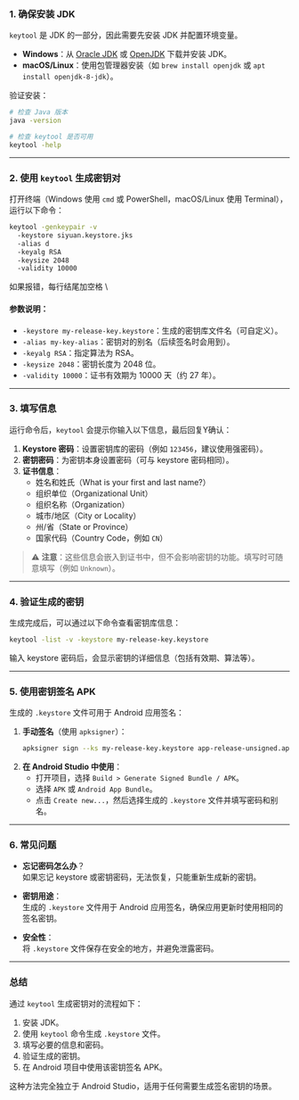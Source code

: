 ### **1. 确保安装 JDK**
`keytool` 是 JDK 的一部分，因此需要先安装 JDK 并配置环境变量。
- **Windows**：从 [Oracle JDK](https://www.oracle.com/java/technologies/javase-downloads.html) 或 [OpenJDK](https://adoptium.net/) 下载并安装 JDK。
- **macOS/Linux**：使用包管理器安装（如 `brew install openjdk` 或 `apt install openjdk-8-jdk`）。

验证安装：
```bash
# 检查 Java 版本
java -version

# 检查 keytool 是否可用
keytool -help
```

---

### **2. 使用 `keytool` 生成密钥对**
打开终端（Windows 使用 `cmd` 或 PowerShell，macOS/Linux 使用 Terminal），运行以下命令：

```bash
keytool -genkeypair -v
  -keystore siyuan.keystore.jks
  -alias d
  -keyalg RSA
  -keysize 2048
  -validity 10000
```
如果报错，每行结尾加空格 \

#### **参数说明**：
- `-keystore my-release-key.keystore`：生成的密钥库文件名（可自定义）。
- `-alias my-key-alias`：密钥对的别名（后续签名时会用到）。
- `-keyalg RSA`：指定算法为 RSA。
- `-keysize 2048`：密钥长度为 2048 位。
- `-validity 10000`：证书有效期为 10000 天（约 27 年）。

---

### **3. 填写信息**
运行命令后，`keytool` 会提示你输入以下信息，最后回复Y确认：
1. **Keystore 密码**：设置密钥库的密码（例如 `123456`，建议使用强密码）。
2. **密钥密码**：为密钥本身设置密码（可与 keystore 密码相同）。
3. **证书信息**：
   - 姓名和姓氏（What is your first and last name?）
   - 组织单位（Organizational Unit）
   - 组织名称（Organization）
   - 城市/地区（City or Locality）
   - 州/省（State or Province）
   - 国家代码（Country Code，例如 `CN`）

> ⚠️ **注意**：这些信息会嵌入到证书中，但不会影响密钥的功能。填写时可随意填写（例如 `Unknown`）。

---

### **4. 验证生成的密钥**
生成完成后，可以通过以下命令查看密钥库信息：
```bash
keytool -list -v -keystore my-release-key.keystore
```
输入 keystore 密码后，会显示密钥的详细信息（包括有效期、算法等）。

---

### **5. 使用密钥签名 APK**
生成的 `.keystore` 文件可用于 Android 应用签名：
1. **手动签名**（使用 `apksigner`）：
   ```bash
   apksigner sign --ks my-release-key.keystore app-release-unsigned.apk
   ```
2. **在 Android Studio 中使用**：
   - 打开项目，选择 `Build > Generate Signed Bundle / APK`。
   - 选择 `APK` 或 `Android App Bundle`。
   - 点击 `Create new...`，然后选择生成的 `.keystore` 文件并填写密码和别名。

---

### **6. 常见问题**
- **忘记密码怎么办**？  
  如果忘记 keystore 或密钥密码，无法恢复，只能重新生成新的密钥。
  
- **密钥用途**：  
  生成的 `.keystore` 文件用于 Android 应用签名，确保应用更新时使用相同的签名密钥。

- **安全性**：  
  将 `.keystore` 文件保存在安全的地方，并避免泄露密码。

---

### **总结**
通过 `keytool` 生成密钥对的流程如下：
1. 安装 JDK。
2. 使用 `keytool` 命令生成 `.keystore` 文件。
3. 填写必要的信息和密码。
4. 验证生成的密钥。
5. 在 Android 项目中使用该密钥签名 APK。

这种方法完全独立于 Android Studio，适用于任何需要生成签名密钥的场景。